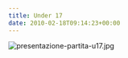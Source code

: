 ```yaml
---
title: Under 17
date: 2010-02-18T09:14:23+00:00
---
```

![presentazione-partita-u17.jpg](http://www.basketgardolo.it/wp-content/uploads/2010/02/presentazione-partita-u17.jpg)